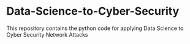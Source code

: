 # Data-Science-to-Cyber-Security
This repository contains the python code for applying Data Science to Cyber Security Network Attacks 

